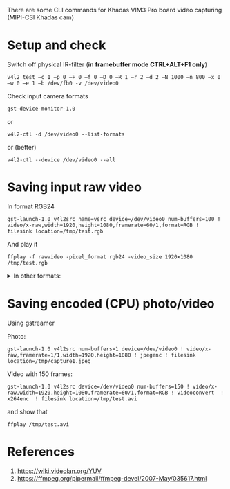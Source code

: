 There are some CLI commands for Khadas VIM3 Pro board video capturing (MIPI-CSI Khadas cam)

# Setup and check

Switch off physical IR-filter (**in framebuffer mode CTRL+ALT+F1 only**) 
```
v4l2_test –c 1 –p 0 –F 0 –f 0 –D 0 –R 1 –r 2 –d 2 –N 1000 –n 800 –x 0 –w 0 –e 1 –b /dev/fb0 -v /dev/video0  
```

Check input camera formats
```
gst-device-monitor-1.0
```
or
```
v4l2-ctl -d /dev/video0 --list-formats
```
or (better)
```
v4l2-ctl --device /dev/video0 --all
```

# Saving input raw video

In format RGB24
```
gst-launch-1.0 v4l2src name=vsrc device=/dev/video0 num-buffers=100 ! video/x-raw,width=1920,height=1080,framerate=60/1,format=RGB ! filesink location=/tmp/test.rgb
```
And play it
```
ffplay -f rawvideo -pixel_format rgb24 -video_size 1920x1080 /tmp/test.rgb

```

<details><summary>In other formats:</summary>

   - In format YUY2
     ```
     gst-launch-1.0 v4l2src name=vsrc device=/dev/video0 num-buffers=100 ! video/x-raw,width=1920,height=1080,framerate=60/1,format=YUY2 ! filesink location=.//test.yuy2
     ```
     And play it
     ```
      ffplay -f rawvideo -pixel_format yuyv422 -video_size 1920x1080 test.yuy2
     ```
   - In format UYVY
     
     ```
     gst-launch-1.0 v4l2src name=vsrc device=/dev/video0 num-buffers=100 ! video/x-raw,width=1920,height=1080,framerate=60/1,format=UYVY ! filesink location=.//test.yuy2
     ```
     And play it
     ```
      ffplay -f rawvideo -pixel_format uyvy422 -video_size 1920x1080 test.yuy2
     ```
   
  - In format GRAY8
    ```
    gst-launch-1.0 v4l2src name=vsrc device=/dev/video0 num-buffers=100 ! video/x-raw,width=1920,height=1080,framerate=30/1,format=GRAY8 ! filesink location=.//test.gr
    ```
    And play it
    ```
    ffplay -f rawvideo -pixel_format gray -video_size 1920x1080 test.gr

    ```
</details>

# Saving encoded (CPU) photo/video

Using gstreamer

Photo:
```
gst-launch-1.0 v4l2src num-buffers=1 device=/dev/video0 ! video/x-raw,framerate=1/1,width=1920,height=1080 ! jpegenc ! filesink location=/tmp/capture1.jpeg 
```
Video with 150 frames:
```
gst-launch-1.0 v4l2src device=/dev/video0 num-buffers=150 ! video/x-raw,width=1920,height=1080,framerate=60/1,format=RGB ! videoconvert  ! x264enc  ! filesink location=/tmp/test.avi 
```
and show that 
```
ffplay /tmp/test.avi
```

# References

1. https://wiki.videolan.org/YUV
2. https://ffmpeg.org/pipermail/ffmpeg-devel/2007-May/035617.html
